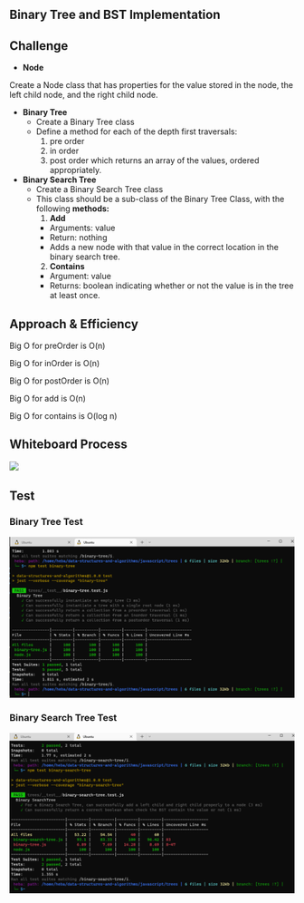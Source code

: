 ##  Binary Tree and BST Implementation
## Challenge
- **Node**

Create a Node class that has properties for the value stored in the node, the left child node, and the right child node.
- **Binary Tree**
  - Create a Binary Tree class
  - Define a method for each of the depth first traversals:
    1. pre order
    2.  in order
    3.  post order which returns an array of the values, ordered appropriately.
- **Binary Search Tree**
  - Create a Binary Search Tree class
  - This class should be a sub-class  of the Binary Tree Class, with the following **methods:**
    1. **Add**
    - Arguments: value
    - Return: nothing
    - Adds a new node with that value in the correct location in the binary search tree.
    2. **Contains**
    - Argument: value
    - Returns: boolean indicating whether or not the value is in the tree at least once.
## Approach & Efficiency
Big O for preOrder is O(n)

Big O for inOrder is O(n)

Big O for postOrder is O(n)

Big O for add is O(n)

Big O for contains is O(log n)
## Whiteboard Process
![](./stackGetMax.jpg)
## Test
### Binary Tree Test
![Binary Tree](./BTTest.png)
### Binary Search Tree Test
![Binary Search Tree](../binarySearchTree/BSTTest.png)
